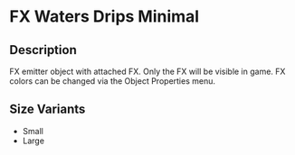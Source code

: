 # FX Waters Drips Minimal

## Description

FX emitter object with attached FX. Only the FX will be visible in game. FX colors can be changed via the Object Properties menu.

## Size Variants

* Small
* Large
